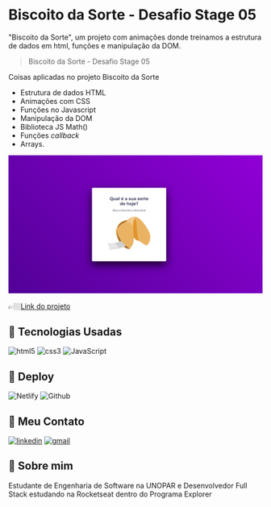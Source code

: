 # Biscoito da Sorte - Desafio Stage 05 

"Biscoito da Sorte", um projeto com animações donde treinamos a estrutura de dados em html, funções e manipulação da DOM.

> Biscoito da Sorte - Desafio Stage 05 

Coisas aplicadas no projeto Biscoito da Sorte

- Estrutura de dados HTML
- Animações com CSS
- Funções no Javascript
- Manipulação da DOM
- Biblioteca JS Math()
- Funções *callback*
- Arrays.

![preview](./.github/cover.png)

👉🏼[Link do projeto](https://biscoito-da-sorte-desafio-stage-05.netlify.app/)




## 🔗 Tecnologias Usadas


![html5](https://img.shields.io/badge/HTML5-E34F26?style=for-the-badge&logo=html5&logoColor=white)
![css3](https://img.shields.io/badge/CSS3-1572B6?style=for-the-badge&logo=css3&logoColor=white)
![JavaScript](https://img.shields.io/badge/JavaScript-F7DF1E?style=for-the-badge&logo=javascript&logoColor=black)

## 🔗 Deploy 
![Netlify](https://img.shields.io/badge/Netlify-00C7B7?style=for-the-badge&logo=netlify&logoColor=white)
![Github](https://img.shields.io/badge/github-000000?style=for-the-badge&logo=github&logoColor=white)


## 🔗 Meu Contato

[![linkedin](https://img.shields.io/badge/linkedin-0A66C2?style=for-the-badge&logo=linkedin&logoColor=white)](https://www.linkedin.com/in/jose-martinez-352032222/)
[![gmail](https://img.shields.io/badge/Gmail-D14836?style=for-the-badge&logo=gmail&logoColor=white)](https://mailto:juniorjose1925@gmail.com)



## 🚀 Sobre mim
 Estudante de Engenharia de Software na UNOPAR e 
 Desenvolvedor Full Stack estudando na Rocketseat dentro do Programa Explorer 
